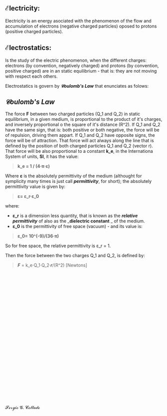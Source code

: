 

## **ℰlectricity**: 
Electricity is an energy asociated with the phenomenon of the flow and accumulation of electrons (negative charged particles)
oposed to protons (positive charged particles).

## **ℰlectrostatics**:
Is the study of the electric phenomenon, when the different charges: electrons (by convention, negatively charged)
and protons (by convention, positive charged) are in an static equilibrium - that is: they are not moving with respect each others.

Electrostatics is govern by _**𝒞oulomb's Law**_ that enunciates as folows:

## _**𝒞oulomb's Law**_  

The force **F** between two charged particles (Q_1 and Q_2) in static equilibrium, in a given medium,
is proportional to the product of it's charges, and inversely proportional o the square of it's distance (R^2). 
If Q_1 and Q_2 have the same sign, that is: both positive or both negative, the force will be of
repulsion, driving them appart. If Q_1 and Q_2 have opposite signs, the force will be of attraction. 
That force will act always along the line that is defined by the position of both charged particles
Q_1 and Q_2 (vector r). That force will be also proportional to a constant **k_e**, in the Internationa
System of units, **SI**, it has the value:

>   **k_e = 1 / (4·π·ε)**
     
Where **ε** is the absolutely permittivity of the medium (althought for symplicity many times is just 
call _**permittivity**_, for short); the absolutely permittivity value is given by:

>   **ε= ε_r·ε_0**
    
where:

- **ε_r** is a dimension less quantity, that is known as the _**relative permittivity**_ of also as the _**dielectric constant**
_ of the medium.
- **ε_0** is the permittivity of free space (vacuum) - and its value is:

>  **ε_0= 10^(-9)/(36·π)**

So for free space, the relative permittivity is ε_r = 1.

Then the force between the two charges Q_1 and Q_2, is defined by:

> _**F**_ = k_e·Q_1·Q_2·_**r**_/(R^2)   [Newtons]


<br>
<br>
<br>
<br>
<br>
<br>
<br>
<br>
<br>
<br>
<br>
<br>
<br>
<br>
<br>
<br>
<br>
<br>
<br>
<br>
<br>
<br>
<br>
<br>


























𝓢ℯ𝓇ℊ𝒾ℴ 𝓖. 𝓒ℴ𝓁𝓁𝒶𝒹ℴ
